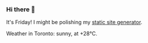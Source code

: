 ### Hi there :wave:

It's Friday! I might be polishing my [static site generator](https://github.com/bewuethr/pandoc-bash-blog).

Weather in Toronto: sunny, at +28°C.
